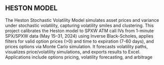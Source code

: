 ## HESTON MODEL

The Heston Stochastic Volatility Model simulates asset prices and variance under stochastic volatility, capturing volatility smiles and clustering. This project calibrates the Heston model to SPXW ATM call IVs from 1-minute SPX/SPXW data (May 15–31, 2024) using Inverse Black-Scholes, applies filters for valid option prices (>0) and time to expiration (7-60 days), and prices options via Monte Carlo simulation. It forecasts volatility paths, visualizes price/volatility simulations, and exports results to Excel. Applications include options pricing, volatility forecasting, and arbitrage
